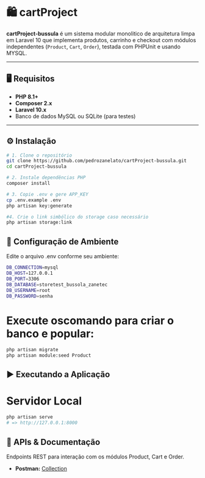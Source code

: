 

# 🛍️ cartProject

**cartProject-bussula** é um sistema modular monolitico de arquitetura limpa em Laravel 10 que implementa produtos, carrinho e checkout com módulos independentes (`Product`, `Cart`, `Order`), testada com PHPUnit e usando MYSQL.

---

## 🖥️ Requisitos

- **PHP 8.1+**  
- **Composer 2.x**  
- **Laravel 10.x**  
- Banco de dados MySQL ou SQLite (para testes)   

---

## ⚙️ Instalação

```bash
# 1. Clone o repositório
git clone https://github.com/pedrozanelato/cartProject-bussula.git
cd cartProject-bussula

# 2. Instale dependências PHP
composer install

# 3. Copie .env e gere APP_KEY
cp .env.example .env
php artisan key:generate

#4. Crie o link simbólico do storage caso necessário
php artisan storage:link

```

## 🔐 Configuração de Ambiente

Edite o arquivo .env conforme seu ambiente:

```bash
DB_CONNECTION=mysql
DB_HOST=127.0.0.1
DB_PORT=3306
DB_DATABASE=storetest_bussola_zanetec
DB_USERNAME=root
DB_PASSWORD=senha
```

# Execute oscomando para criar o banco e popular:

```bash
php artisan migrate
php artisan module:seed Product
```

## ▶️ Executando a Aplicação
# Servidor Local

```bash
php artisan serve
# => http://127.0.0.1:8000
```

## 📡 APIs & Documentação
Endpoints REST para interação com os módulos Product, Cart e Order.

- **Postman:** [Collection](https://myapisdev.postman.co/workspace/API's-Dev~ff4a4532-78d2-46cf-bde2-07f77c1557b7/collection/17224712-85874a7c-e078-432c-b8d8-27a59635ac77?action=share&creator=17224712)
